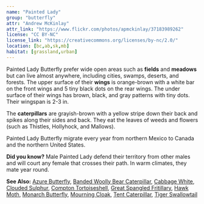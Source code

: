 ```yaml
---
name: "Painted Lady"
group: "butterfly"
attr: "Andrew McKinlay"
attr_link: "https://www.flickr.com/photos/apmckinlay/37183989262"
license: "CC BY-NC"
license_link: "https://creativecommons.org/licenses/by-nc/2.0/"
location: [bc,ab,sk,mb]
habitat: [grassland,urban]
---
```


Painted Lady Butterfly prefer wide open areas such as **fields** and **meadows** but can live almost anywhere, including cities, swamps, deserts, and forests. The upper surface of their **wings** is orange-brown with a white bar on the front wings and 5 tiny black dots on the rear wings. The under surface of their wings has brown, black, and gray patterns with tiny dots. Their wingspan is 2-3 in.

The **caterpillars** are grayish-brown with a yellow stripe down their back and spikes along their sides and back. They eat the leaves of weeds and flowers (such as Thistles, Hollyhock, and Mallows).

Painted Lady Butterfly migrate every year from northern Mexico to Canada and the northern United States.

**Did you know?** Male Painted Lady defend their territory from other males and will court any female that crosses their path. In warm climates, they mate year round.

<!-- generated, do not edit -->
**See Also:**
[Azure Butterfly](/insects/azurebut/),
[Banded Woolly Bear Caterpillar](/insects/bandwb/),
[Cabbage White](/insects/cabbgwht/),
[Clouded Sulphur](/insects/cloudsulf/),
[Compton Tortoiseshell](/insects/comptort/),
[Great Spangled Fritillary](/insects/greatfrit/),
[Hawk Moth](/insects/hawkmoth/),
[Monarch Butterfly](/insects/monarch/),
[Mourning Cloak](/insects/mournbut/),
[Tent Caterpillar](/insects/tentcat/),
[Tiger Swallowtail](/insects/tigerbut/)
